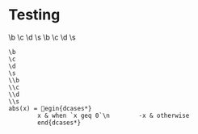 # Testing

\b
\c
\d
\s
\\b
\\c
\\d
\\s

``` 
\b
\c
\d
\s
\\b
\\c
\\d
\\s
abs(x) = egin{dcases*}
        x & when `x geq 0`\n        -x & otherwise
        end{dcases*}
``` 